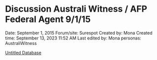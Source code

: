 # Discussion Australi Witness / AFP Federal Agent 9/1/15

Date: September 1, 2015
Forum/site: Surespot
Created by: Mona
Created time: September 13, 2023 11:52 AM
Last edited by: Mona
personas: AustraliWitness

[Untitled Database](Discussion%20Australi%20Witness%20AFP%20Federal%20Agent%209%201%20%2088a41ff8daed4571b96621988eb19aa9/Untitled%20Database%20f8270fb046fa4fc692a970e3a7d478da.csv)